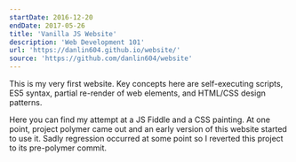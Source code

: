 ```yaml
---
startDate: 2016-12-20
endDate: 2017-05-26
title: 'Vanilla JS Website'
description: 'Web Development 101'
url: 'https://danlin604.github.io/website/'
source: 'https://github.com/danlin604/website'
---
```


This is my very first website. Key concepts here are self-executing scripts, ES5 syntax, partial re-render of web elements, and HTML/CSS design patterns.

Here you can find my attempt at a JS Fiddle and a CSS painting. At one point, project polymer came out and an early version of this website started to use it. Sadly regression occurred at some point so I reverted this project to its pre-polymer commit.
